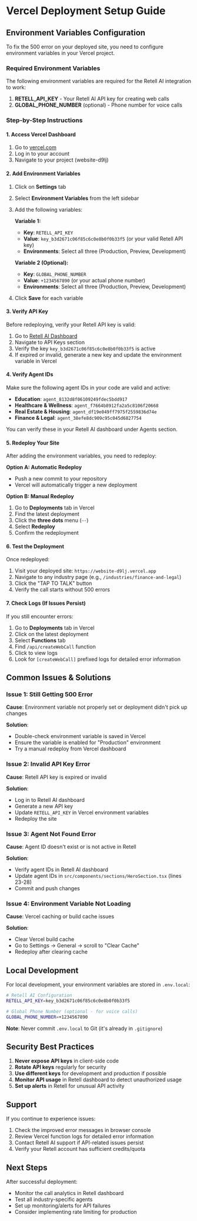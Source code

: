 # Vercel Deployment Setup Guide

## Environment Variables Configuration

To fix the 500 error on your deployed site, you need to configure environment variables in your Vercel project.

### Required Environment Variables

The following environment variables are required for the Retell AI integration to work:

1. **RETELL_API_KEY** - Your Retell AI API key for creating web calls
2. **GLOBAL_PHONE_NUMBER** (optional) - Phone number for voice calls

### Step-by-Step Instructions

#### 1. Access Vercel Dashboard

1. Go to [vercel.com](https://vercel.com)
2. Log in to your account
3. Navigate to your project (website-d9lj)

#### 2. Add Environment Variables

1. Click on **Settings** tab
2. Select **Environment Variables** from the left sidebar
3. Add the following variables:

   **Variable 1:**
   - **Key**: `RETELL_API_KEY`
   - **Value**: `key_b3d2671c06f85c6c0e8b0f0b33f5` (or your valid Retell API key)
   - **Environments**: Select all three (Production, Preview, Development)

   **Variable 2 (Optional):**
   - **Key**: `GLOBAL_PHONE_NUMBER`
   - **Value**: `+1234567890` (or your actual phone number)
   - **Environments**: Select all three (Production, Preview, Development)

4. Click **Save** for each variable

#### 3. Verify API Key

Before redeploying, verify your Retell API key is valid:

1. Go to [Retell AI Dashboard](https://app.retellai.com)
2. Navigate to API Keys section
3. Verify the key `key_b3d2671c06f85c6c0e8b0f0b33f5` is active
4. If expired or invalid, generate a new key and update the environment variable in Vercel

#### 4. Verify Agent IDs

Make sure the following agent IDs in your code are valid and active:

- **Education**: `agent_8132d8f06109249fdec5bdd917`
- **Healthcare & Wellness**: `agent_f7664b8912fa2a5c8106f20668`
- **Real Estate & Housing**: `agent_df19e049ff7975f2559836d74e`
- **Finance & Legal**: `agent_38efe8dc909c95c045d6827754`

You can verify these in your Retell AI dashboard under Agents section.

#### 5. Redeploy Your Site

After adding the environment variables, you need to redeploy:

**Option A: Automatic Redeploy**
- Push a new commit to your repository
- Vercel will automatically trigger a new deployment

**Option B: Manual Redeploy**
1. Go to **Deployments** tab in Vercel
2. Find the latest deployment
3. Click the **three dots** menu (⋯)
4. Select **Redeploy**
5. Confirm the redeployment

#### 6. Test the Deployment

Once redeployed:

1. Visit your deployed site: `https://website-d9lj.vercel.app`
2. Navigate to any industry page (e.g., `/industries/finance-and-legal`)
3. Click the "TAP TO TALK" button
4. Verify the call starts without 500 errors

#### 7. Check Logs (If Issues Persist)

If you still encounter errors:

1. Go to **Deployments** tab in Vercel
2. Click on the latest deployment
3. Select **Functions** tab
4. Find `/api/createWebCall` function
5. Click to view logs
6. Look for `[createWebCall]` prefixed logs for detailed error information

## Common Issues & Solutions

### Issue 1: Still Getting 500 Error

**Cause**: Environment variable not properly set or deployment didn't pick up changes

**Solution**:
- Double-check environment variable is saved in Vercel
- Ensure the variable is enabled for "Production" environment
- Try a manual redeploy from Vercel dashboard

### Issue 2: Invalid API Key Error

**Cause**: Retell API key is expired or invalid

**Solution**:
- Log in to Retell AI dashboard
- Generate a new API key
- Update `RETELL_API_KEY` in Vercel environment variables
- Redeploy the site

### Issue 3: Agent Not Found Error

**Cause**: Agent ID doesn't exist or is not active in Retell

**Solution**:
- Verify agent IDs in Retell AI dashboard
- Update agent IDs in `src/components/sections/HeroSection.tsx` (lines 23-28)
- Commit and push changes

### Issue 4: Environment Variable Not Loading

**Cause**: Vercel caching or build cache issues

**Solution**:
- Clear Vercel build cache
- Go to Settings → General → scroll to "Clear Cache"
- Redeploy after clearing cache

## Local Development

For local development, your environment variables are stored in `.env.local`:

```bash
# Retell AI Configuration
RETELL_API_KEY=key_b3d2671c06f85c6c0e8b0f0b33f5

# Global Phone Number (optional - for voice calls)
GLOBAL_PHONE_NUMBER=+1234567890
```

**Note**: Never commit `.env.local` to Git (it's already in `.gitignore`)

## Security Best Practices

1. **Never expose API keys** in client-side code
2. **Rotate API keys** regularly for security
3. **Use different keys** for development and production if possible
4. **Monitor API usage** in Retell dashboard to detect unauthorized usage
5. **Set up alerts** in Retell for unusual API activity

## Support

If you continue to experience issues:

1. Check the improved error messages in browser console
2. Review Vercel function logs for detailed error information
3. Contact Retell AI support if API-related issues persist
4. Verify your Retell account has sufficient credits/quota

## Next Steps

After successful deployment:

- Monitor the call analytics in Retell dashboard
- Test all industry-specific agents
- Set up monitoring/alerts for API failures
- Consider implementing rate limiting for production
